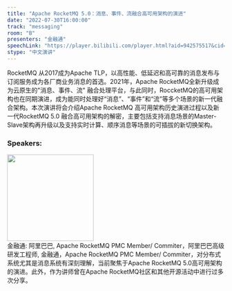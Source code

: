 ```yaml
---
title: "Apache RocketMQ 5.0：消息、事件、流融合高可用架构的演进"
date: "2022-07-30T16:00:00"
track: "messaging"
room: "B"
presenters: "金融通"
speechLink: "https://player.bilibili.com/player.html?aid=942575517&cid=817760221&page=1"
stype: "中文演讲"
---
```

RocketMQ 从2017成为Apache TLP，以高性能、低延迟和高可靠的消息发布与订阅服务成为各厂商业务消息的首选。2021年，Apache RocketMQ全新升级成为云原生的"消息、事件、流" 融合处理平台，与此同时，RoccketMQ的高可用架构也在同期演进，成为能同时处理好“消息”、“事件”和“流”等多个场景的新一代融合架构。本次演讲将会介绍Apache RocketMQ 高可用架构历史演进过程以及新一代RocketMQ 5.0 融合高可用架构的解密，主要包括支持消息场景的Master-Slave架构再升级以及支持实时计算、顺序消息等场景的可插拔的新切换架构。
 ### Speakers: 
 <img src="images/speaker/1052.png" width="200" /><br>金融通: 阿里巴巴, Apache RocketMQ PMC Member/ Commiter，阿里巴巴高级研发工程师, 金融通，Apache RocketMQ PMC Member/ Commiter，对分布式系统尤其是消息系统有深刻理解，当前聚焦于Apache RocketMQ 5.0高可用架构的演进。此外，作为讲师曾在Apache RocketMQ社区和其他开源活动中进行过多次分享。

 